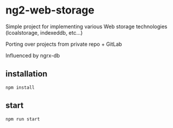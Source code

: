 # ng2-web-storage

Simple project for implementing various Web storage technologies (lcoalstorage, indexeddb, etc...)

Porting over projects from private repo + GitLab

Influenced by ngrx-db

## installation

`npm install`

## start

`npm run start`

